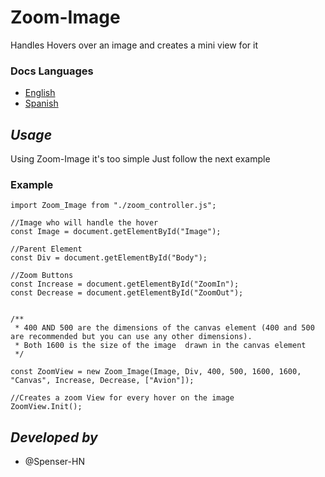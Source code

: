 # Zoom-Image
Handles Hovers over an image and creates a mini view for it

### Docs Languages
- [English](./README.md)
- [Spanish](./LEEME.md)

## _Usage_
Using Zoom-Image it's too simple
Just follow the next example

### Example
```
import Zoom_Image from "./zoom_controller.js";

//Image who will handle the hover
const Image = document.getElementById("Image");

//Parent Element
const Div = document.getElementById("Body");

//Zoom Buttons
const Increase = document.getElementById("ZoomIn");
const Decrease = document.getElementById("ZoomOut");


/**
 * 400 AND 500 are the dimensions of the canvas element (400 and 500 are recommended but you can use any other dimensions).
 * Both 1600 is the size of the image  drawn in the canvas element
 */

const ZoomView = new Zoom_Image(Image, Div, 400, 500, 1600, 1600, "Canvas", Increase, Decrease, ["Avion"]);

//Creates a zoom View for every hover on the image
ZoomView.Init();
```

## _Developed by_
- @Spenser-HN
